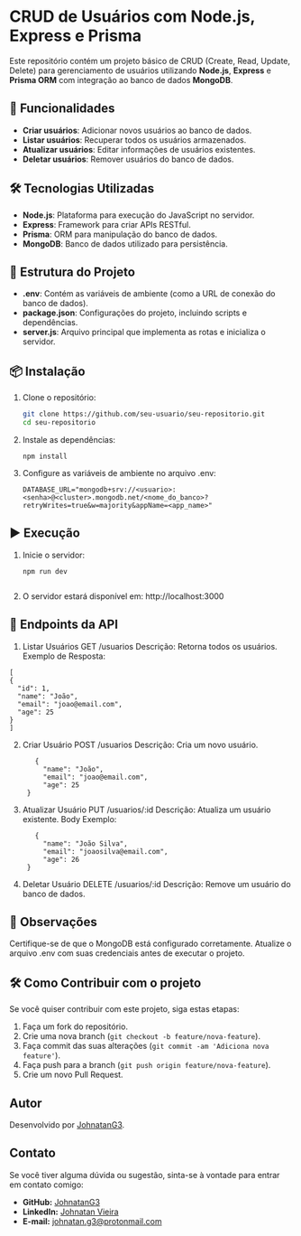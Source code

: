 # CRUD de Usuários com Node.js, Express e Prisma

Este repositório contém um projeto básico de CRUD (Create, Read, Update, Delete) para gerenciamento de usuários utilizando **Node.js**, **Express** e **Prisma ORM** com integração ao banco de dados **MongoDB**.

## 🚀 Funcionalidades
- **Criar usuários**: Adicionar novos usuários ao banco de dados.
- **Listar usuários**: Recuperar todos os usuários armazenados.
- **Atualizar usuários**: Editar informações de usuários existentes.
- **Deletar usuários**: Remover usuários do banco de dados.

## 🛠️ Tecnologias Utilizadas
- **Node.js**: Plataforma para execução do JavaScript no servidor.
- **Express**: Framework para criar APIs RESTful.
- **Prisma**: ORM para manipulação do banco de dados.
- **MongoDB**: Banco de dados utilizado para persistência.

## 📁 Estrutura do Projeto
- **.env**: Contém as variáveis de ambiente (como a URL de conexão do banco de dados).
- **package.json**: Configurações do projeto, incluindo scripts e dependências.
- **server.js**: Arquivo principal que implementa as rotas e inicializa o servidor.

## 📦 Instalação

1. Clone o repositório:
   ```bash
   git clone https://github.com/seu-usuario/seu-repositorio.git
   cd seu-repositorio
   
2. Instale as dependências:
    ```
    npm install
    
3. Configure as variáveis de ambiente no arquivo .env:
   ```
   DATABASE_URL="mongodb+srv://<usuario>:<senha>@<cluster>.mongodb.net/<nome_do_banco>?retryWrites=true&w=majority&appName=<app_name>"

## ▶️ Execução

  1. Inicie o servidor:
     ```
     npm run dev
  
  2. O servidor estará disponível em: http://localhost:3000

## 📖 Endpoints da API
  1. Listar Usuários
  GET /usuarios
  Descrição: Retorna todos os usuários.
  Exemplo de Resposta:

    [
    {
      "id": 1,
      "name": "João",
      "email": "joao@email.com",
      "age": 25
    }
    ]

  2. Criar Usuário
    POST /usuarios
    Descrição: Cria um novo usuário.

            {
              "name": "João",
              "email": "joao@email.com",
              "age": 25
          }
  3. Atualizar Usuário
    PUT /usuarios/:id
    Descrição: Atualiza um usuário existente.
    Body Exemplo:

            {
              "name": "João Silva",
              "email": "joaosilva@email.com",
              "age": 26
          }

  4. Deletar Usuário
    DELETE /usuarios/:id
    Descrição: Remove um usuário do banco de dados.

## 📝 Observações

Certifique-se de que o MongoDB está configurado corretamente.
Atualize o arquivo .env com suas credenciais antes de executar o projeto.

## 🛠️ Como Contribuir com o projeto

Se você quiser contribuir com este projeto, siga estas etapas:

1. Faça um fork do repositório.
2. Crie uma nova branch (`git checkout -b feature/nova-feature`).
3. Faça commit das suas alterações (`git commit -am 'Adiciona nova feature'`).
4. Faça push para a branch (`git push origin feature/nova-feature`).
5. Crie um novo Pull Request.

## Autor

Desenvolvido por [JohnatanG3](https://github.com/JohnatanG3).

## Contato

Se você tiver alguma dúvida ou sugestão, sinta-se à vontade para entrar em contato comigo:

- **GitHub:** [JohnatanG3](https://github.com/JohnatanG3)
- **LinkedIn:** [Johnatan Vieira](https://www.linkedin.com/in/johnatan-vieira-a602542aa/)
- **E-mail:** johnatan.g3@protonmail.com
